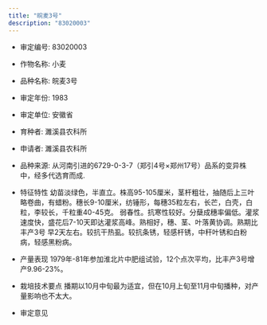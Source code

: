 ```yaml
---
title: "皖麦3号"
description: "83020003"
---
```

* 审定编号:  83020003

*  作物名称:  小麦

*  品种名称:  皖麦3号

*  审定年份:  1983

*  审定单位:  安徽省

* 育种者:  濉溪县农科所

*  申请者:  濉溪县农科所

*  品种来源:  从河南引进的6729-0-3-7（郑引4号×郑州17号）品系的变异株中，经多代选育而成.

*  特征特性
幼苗淡绿色，半直立。株高95-105厘米，茎杆粗壮，抽随后上三叶略卷曲，有蜡粉。穗长9-10厘米，纺锤形，每穗35粒左右，长芒，白壳，白粒，李较长，千粒重40-45克。 弱春性。抗寒性较好。分蘖成穗率偏低。灌浆速度快，盛花后7-10天即达灌浆高峰。熟相好，穗、茎、叶落黄协调。熟期比丰产3号 早2天左右。较抗干热虱。较抗条锈，轻感杆锈，中秆叶锈和白粉病，轻感黑粉病。

*  产量表现
1979年-81年参加淮北片中肥组试验，12个点次平均，比丰产3号增产9.96-23%。

*  栽培技术要点
 播期以10月中旬最为适宜，但在10月上旬至11月中旬播种，对产量影响也不太大。

*  审定意见

